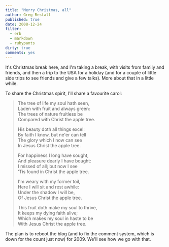 ```yaml
---
title: "Merry Christmas, all"
author: Greg Restall
published: true
date: 2008-12-24
filter:
  - erb
  - markdown
  - rubypants
dirty: true
comments: yes
---
```

It's Christmas break here, and I'm taking a break, with visits from family and friends, and then a trip to the USA for a holiday (and for a couple of little side trips to see friends and give a few talks).  More about that in a little while.

To share the Christmas spirit, I'll share a favourite carol:

> The tree of life my soul hath seen,  
> Laden with fruit and always green:  
> The trees of nature fruitless be  
> Compared with Christ the apple tree.  
> 
> His beauty doth all things excel:  
> By faith I know, but ne'er can tell  
> The glory which I now can see  
> In Jesus Christ the apple tree.  
>
> For happiness I long have sought,   
> And pleasure dearly I have bought:  
> I missed of all; but now I see  
> &rsquo;Tis found in Christ the apple tree.  
>
> I'm weary with my former toil,  
> Here I will sit and rest awhile:  
> Under the shadow I will be,  
> Of Jesus Christ the apple tree.  
>
> This fruit doth make my soul to thrive,  
> It keeps my dying faith alive;  
> Which makes my soul in haste to be  
> With Jesus Christ the apple tree.  

The plan is to reboot the blog (and to fix the comment system, which is down for the count just now) for 2009.  We'll see how we go with that.